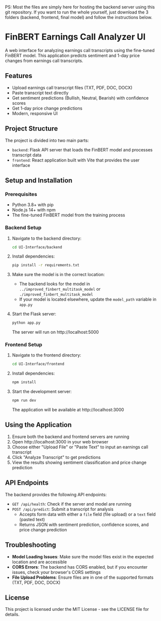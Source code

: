 PS: Most the files are simply here for hosting the backend server using this git repository. If you want to run the whole yourself, just download the 3 folders (backend, frontend, final model) and follow the instructions below.
# FinBERT Earnings Call Analyzer UI

A web interface for analyzing earnings call transcripts using the fine-tuned FinBERT model. This application predicts sentiment and 1-day price changes from earnings call transcripts.

## Features

- Upload earnings call transcript files (TXT, PDF, DOC, DOCX)
- Paste transcript text directly
- Get sentiment predictions (Bullish, Neutral, Bearish) with confidence scores
- Get 1-day price change predictions
- Modern, responsive UI

## Project Structure

The project is divided into two main parts:

- `backend`: Flask API server that loads the FinBERT model and processes transcript data
- `frontend`: React application built with Vite that provides the user interface

## Setup and Installation

### Prerequisites

- Python 3.8+ with pip
- Node.js 14+ with npm
- The fine-tuned FinBERT model from the training process

### Backend Setup

1. Navigate to the backend directory:
   ```bash
   cd UI-Interface/backend
   ```

2. Install dependencies:
   ```bash
   pip install -r requirements.txt
   ```

3. Make sure the model is in the correct location:
   - The backend looks for the model in `../improved_finbert_multitask_model` or `./improved_finbert_multitask_model`
   - If your model is located elsewhere, update the `model_path` variable in `app.py`

4. Start the Flask server:
   ```bash
   python app.py
   ```

   The server will run on http://localhost:5000

### Frontend Setup

1. Navigate to the frontend directory:
   ```bash
   cd UI-Interface/frontend
   ```

2. Install dependencies:
   ```bash
   npm install
   ```

3. Start the development server:
   ```bash
   npm run dev
   ```

   The application will be available at http://localhost:3000

## Using the Application

1. Ensure both the backend and frontend servers are running
2. Open http://localhost:3000 in your web browser
3. Choose either "Upload File" or "Paste Text" to input an earnings call transcript
4. Click "Analyze Transcript" to get predictions
5. View the results showing sentiment classification and price change prediction

## API Endpoints

The backend provides the following API endpoints:

- `GET /api/health`: Check if the server and model are running
- `POST /api/predict`: Submit a transcript for analysis
  - Accepts form data with either a `file` field (file upload) or a `text` field (pasted text)
  - Returns JSON with sentiment prediction, confidence scores, and price change prediction

## Troubleshooting

- **Model Loading Issues**: Make sure the model files exist in the expected location and are accessible
- **CORS Errors**: The backend has CORS enabled, but if you encounter issues, check your browser's CORS settings
- **File Upload Problems**: Ensure files are in one of the supported formats (TXT, PDF, DOC, DOCX)

## License

This project is licensed under the MIT License - see the LICENSE file for details. 
